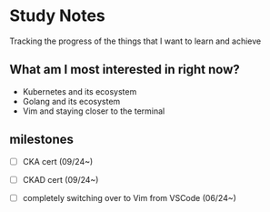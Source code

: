 # Study Notes

Tracking the progress of the things that I want to learn and achieve

## What am I most interested in right now?
- Kubernetes and its ecosystem
- Golang and its ecosystem
- Vim and staying closer to the terminal

## milestones
- [ ] CKA cert (09/24~)
- [ ] CKAD cert (09/24~)
- [ ] completely switching over to Vim from VSCode (06/24~)

